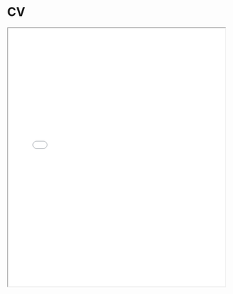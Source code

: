 # CV

<!-- How to embed a PDF -->
<iframe width="100%" height="600" src="./media/CV_Nicole_Mulyk.pdf">